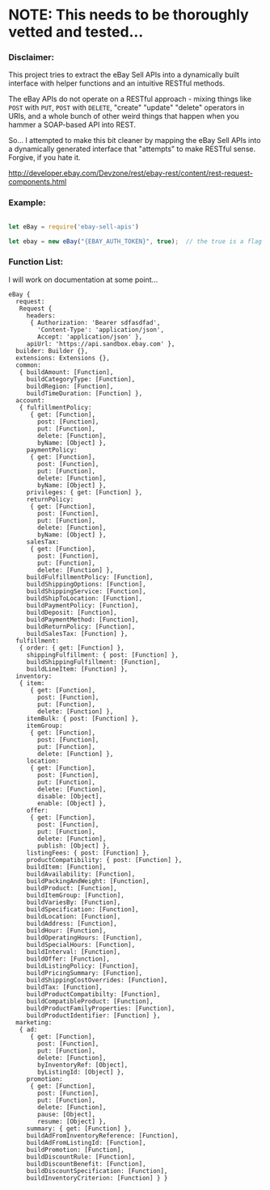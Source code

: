 
# NOTE: This needs to be thoroughly vetted and tested...

### Disclaimer:
This project tries to extract the eBay Sell APIs into a dynamically built interface with helper functions and an intuitive RESTful methods.

The eBay APIs do not operate on a RESTful approach - mixing things like `POST` with `PUT`, `POST` with `DELETE`, "create" "update" "delete" operators in URIs, and a whole bunch of other weird things that happen when you hammer a SOAP-based API into REST.

So... I attempted to make this bit cleaner by mapping the eBay Sell APIs into a dynamically generated interface that "attempts" to make RESTful sense. Forgive, if you hate it.


http://developer.ebay.com/Devzone/rest/ebay-rest/content/rest-request-components.html


### Example: 
```javascript

let eBay = require('ebay-sell-apis')

let ebay = new eBay("{EBAY_AUTH_TOKEN}", true);  // the true is a flag for the Sandbox environment
```


### Function List:  
I will work on documentation at some point...
```
eBay {
  request:
   Request {
     headers:
      { Authorization: 'Bearer sdfasdfad',
        'Content-Type': 'application/json',
        Accept: 'application/json' },
     apiUrl: 'https://api.sandbox.ebay.com' },
  builder: Builder {},
  extensions: Extensions {},
  common:
   { buildAmount: [Function],
     buildCategoryType: [Function],
     buildRegion: [Function],
     buildTimeDuration: [Function] },
  account:
   { fulfillmentPolicy:
      { get: [Function],
        post: [Function],
        put: [Function],
        delete: [Function],
        byName: [Object] },
     paymentPolicy:
      { get: [Function],
        post: [Function],
        put: [Function],
        delete: [Function],
        byName: [Object] },
     privileges: { get: [Function] },
     returnPolicy:
      { get: [Function],
        post: [Function],
        put: [Function],
        delete: [Function],
        byName: [Object] },
     salesTax:
      { get: [Function],
        post: [Function],
        put: [Function],
        delete: [Function] },
     buildFulfillmentPolicy: [Function],
     buildShippingOptions: [Function],
     buildShippingService: [Function],
     buildShipToLocation: [Function],
     buildPaymentPolicy: [Function],
     buildDeposit: [Function],
     buildPaymentMethod: [Function],
     buildReturnPolicy: [Function],
     buildSalesTax: [Function] },
  fulfillment:
   { order: { get: [Function] },
     shippingFulfillment: { post: [Function] },
     buildShippingFulfillment: [Function],
     buildLineItem: [Function] },
  inventory:
   { item:
      { get: [Function],
        post: [Function],
        put: [Function],
        delete: [Function] },
     itemBulk: { post: [Function] },
     itemGroup:
      { get: [Function],
        post: [Function],
        put: [Function],
        delete: [Function] },
     location:
      { get: [Function],
        post: [Function],
        put: [Function],
        delete: [Function],
        disable: [Object],
        enable: [Object] },
     offer:
      { get: [Function],
        post: [Function],
        put: [Function],
        delete: [Function],
        publish: [Object] },
     listingFees: { post: [Function] },
     productCompatibility: { post: [Function] },
     buildItem: [Function],
     buildAvailability: [Function],
     buildPackingAndWeight: [Function],
     buildProduct: [Function],
     buildItemGroup: [Function],
     buildVariesBy: [Function],
     buildSpecification: [Function],
     buildLocation: [Function],
     buildAddress: [Function],
     buildHour: [Function],
     buildOperatingHours: [Function],
     buildSpecialHours: [Function],
     buildInterval: [Function],
     buildOffer: [Function],
     buildListingPolicy: [Function],
     buildPricingSummary: [Function],
     buildShippingCostOverrides: [Function],
     buildTax: [Function],
     buildProductCompatibilty: [Function],
     buildCompatibleProduct: [Function],
     buildProductFamilyProperties: [Function],
     buildProductIdentifier: [Function] },
  marketing:
   { ad:
      { get: [Function],
        post: [Function],
        put: [Function],
        delete: [Function],
        byInventoryRef: [Object],
        byListingId: [Object] },
     promotion:
      { get: [Function],
        post: [Function],
        put: [Function],
        delete: [Function],
        pause: [Object],
        resume: [Object] },
     summary: { get: [Function] },
     buildAdFromInventoryReference: [Function],
     buildAdFromListingId: [Function],
     buildPromotion: [Function],
     buildDiscountRule: [Function],
     buildDiscountBenefit: [Function],
     buildDiscountSpecification: [Function],
     buildInventoryCriterion: [Function] } }

```